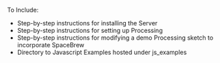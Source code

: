 To Include:
* Step-by-step instructions for installing the Server
* Step-by-step instructions for setting up Processing
* Step-by-step instructions for modifying a demo Processing sketch to incorporate SpaceBrew
* Directory to Javascript Examples hosted under js_examples
